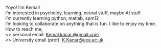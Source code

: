 Yoyo! I’m Kemal! <br />
I’m interested in psycholoy, learning, neural stuff, maybe AI stuff <br />
I’m currently learning python, matlab, spm12 <br />
I’m looking to collaborate on anything that is fun. I like to enjoy my time. <br />
How to reach me; <br />
  <> personal email: Kemal.kacar.@gmail.com <br />
  <> University email (pref): K.Kacar@uea.ac.uk <br />
